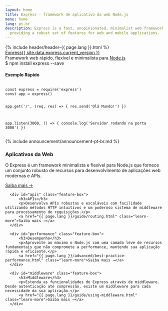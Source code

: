 ```yaml
---
layout: home
title: Express - framework de aplicativo da web Node.js
menu: home
lang: pt-br
description: Express is a fast, unopinionated, minimalist web framework for Node.js,
  providing a robust set of features for web and mobile applications.
---
```

<section id="home-content">
  {% include header/header-{{ page.lang }}.html %}
  <div id="overlay"></div>
  <div id="homepage-leftpane" class="pane">
    <section id="description">
         <div class="express"><a href="/">Express</a><a href="{{ page.lang }}/changelog/4x.html#{{ site.data.express.current_version }}" id="express-version">{{ site.data.express.current_version }}</a></div>
        <span class="description">Framework web rápido, flexível e minimalista para <a href='https://nodejs.org/en/'>Node.js</a></span>
    </section>
    <div id="install-command">$ npm install express --save</div>
  </div>
  
  <div id="homepage-rightpane" class="pane">
    <div id="quick-start">
      <h4>Exemplo Rápido</h4>
      <pre><code class="language-javascript">
const express = require('express')
const app = express()

app.get('/', (req, res) => {
  res.send('Olá Mundo!')
})

app.listen(3000, () => {
  console.log('Servidor rodando na porta 3000')
})</code></pre>
    </div>
  </div>
</section>

<section id="announcements">
  {% include announcement/announcement-pt-br.md %}
</section>

<section id="intro">
  <div id="boxes" class="clearfix">
      <div id="web-applications" class="feature-box">
          <h3>Aplicativos da Web</h3>
          <p>O Express é um framework minimalista e flexível para Node.js que fornece um conjunto robusto de recursos para desenvolvimento de aplicações web modernas e APIs.</p>
          <a href="{{ page.lang }}/starter/basic-routing.html" class="learn-more">Saiba mais →</a>
      </div>

      <div id="apis" class="feature-box">
          <h3>APIs</h3>
          <p>Desenvolva APIs robustas e escaláveis com facilidade utilizando métodos HTTP intuitivos e um poderoso sistema de middleware para processamento de requisições.</p>
          <a href="{{ page.lang }}/guide/routing.html" class="learn-more">Saiba mais →</a>
      </div>

      <div id="performance" class="feature-box">
          <h3>Desempenho</h3>
          <p>Aproveite ao máximo o Node.js com uma camada leve de recursos fundamentais que não compromete a performance, mantendo sua aplicação rápida e eficiente.</p>
          <a href="{{ page.lang }}/advanced/best-practice-performance.html" class="learn-more">Saiba mais →</a>
      </div>

      <div id="middleware" class="feature-box">
          <h3>Middleware</h3>
          <p>Estenda as funcionalidades do Express através de middleware. Desde autenticação até compressão, existe um middleware para cada necessidade da sua aplicação.</p>
          <a href="{{ page.lang }}/guide/using-middleware.html" class="learn-more">Saiba mais →</a>
      </div>
  </div>
</section>
